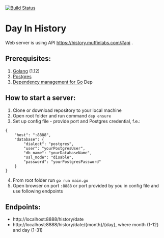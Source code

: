[![Build Status](https://travis-ci.org/YAWAL/TodayInHistory.svg?branch=master)](https://travis-ci.org/YAWAL/TodayInHistory)

# Day In History

Web server is using API https://history.muffinlabs.com/#api .

## Prerequisites:
1. [Golang](https://golang.org/dl/) (1.12)
2. [Postgres](https://www.postgresql.org/download/) 
3. [Dependency management for Go](https://golang.github.io/dep/docs/installation.html) Dep

## How to start a server:
1. Clone or download repository to your local machine
2. Open root folder and run command ```dep ensure```
3. Set up config file - provide port and Postgres credential, f.e.:
```
{
    "host": ":8888",
    "database": {
        "dialect": "postgres",
        "user": "yourPostgresUser",
        "db_name": "yourDatabaseName",
        "ssl_mode": "disable",
        "password": "yourPostgresPassword"
    }
}
```
4. From root folder run ```go run main.go```
4. Open browser on port ```:8888``` or port provided by you in config file and use following endpoints

## Endpoints:

- http://localhost:8888/history/date
- http://localhost:8888/history/date/{month}/{day}, where month (1-12) and day (1-31)